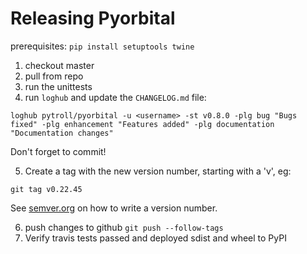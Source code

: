 # Releasing Pyorbital

prerequisites: `pip install setuptools twine`

1. checkout master
2. pull from repo
3. run the unittests
4. run `loghub` and update the `CHANGELOG.md` file:

```
loghub pytroll/pyorbital -u <username> -st v0.8.0 -plg bug "Bugs fixed" -plg enhancement "Features added" -plg documentation "Documentation changes"
```

Don't forget to commit!

5. Create a tag with the new version number, starting with a 'v', eg:

```
git tag v0.22.45
```

See [semver.org](http://semver.org/) on how to write a version number.



6. push changes to github `git push --follow-tags`
7. Verify travis tests passed and deployed sdist and wheel to PyPI
